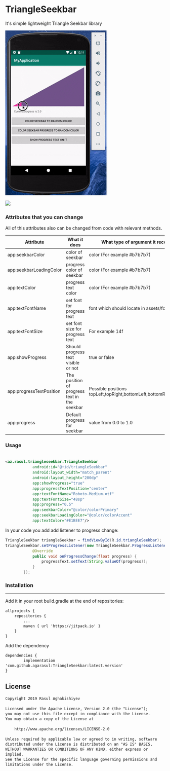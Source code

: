 # TriangleSeekbar

It's simple lightweight Triangle Seekbar library 

![Triangle Seekbar Demo](triangleseekbar.gif)

[![](https://jitpack.io/v/agarasul/TriangleSeekbar.svg)](https://jitpack.io/#agarasul/TriangleSeekbar)





### Attributes that you can change
All of this attributes also can be changed from code with relevant methods.

| Attribute | What it does | What type of argument it receives
| ------ | ------ | ------ |
| app:seekbarColor | color of seekbar | color (For example #b7b7b7) |
| app:seekbarLoadingColor | progress color of seekbar |  color (For example #b7b7b7) |
| app:textColor| progress text color | color (For example #b7b7b7) |
| app:textFontName | set font for progress text | font which should locate in assets/fonts folder |
| app:textFontSize | set font size for progress text | For example 14f |
| app:showProgress | Should progress text visible or not | true or false
| app:progressTextPosition | The position of progress text in the seekbar | Possible positions topLeft,topRight,bottomLeft,bottomRight,center |
| app:progress | Default progress for seekbar | value from 0.0 to 1.0

### Usage
	
``` xml

<az.rasul.triangleseekbar.TriangleSeekbar
            android:id="@+id/triangleSeekbar"
            android:layout_width="match_parent"
            android:layout_height="200dp"
            app:showProgress="true"
            app:progressTextPosition="center"
            app:textFontName="Roboto-Medium.otf"
            app:textFontSize="48sp"
            app:progress="0.5"
            app:seekbarColor="@color/colorPrimary"
            app:seekbarLoadingColor="@color/colorAccent"
            app:textColor="#E1BEE7"/>

```

In your code you add add listener to progress change:

```java
TriangleSeekbar triangleSeekbar = findViewById(R.id.triangleSeekbar);
triangleSeekbar.setProgressListener(new TriangleSeekbar.ProgressListener() {
            @Override
            public void onProgressChange(float progress) {
                progressText.setText(String.valueOf(progress));
            }
        });

```

### Installation
----

Add it in your root build.gradle at the end of repositories:

	allprojects {
		repositories {
			...
			maven { url 'https://jitpack.io' }
		}
	}

Add the dependency

	dependencies {
	        implementation 'com.github.agarasul:TriangleSeekbar:latest.version'
	}
	
	


License
----
```
Copyright 2019 Rasul Aghakishiyev

Licensed under the Apache License, Version 2.0 (the "License");
you may not use this file except in compliance with the License.
You may obtain a copy of the License at

    http://www.apache.org/licenses/LICENSE-2.0

Unless required by applicable law or agreed to in writing, software
distributed under the License is distributed on an "AS IS" BASIS,
WITHOUT WARRANTIES OR CONDITIONS OF ANY KIND, either express or implied.
See the License for the specific language governing permissions and
limitations under the License.
```
